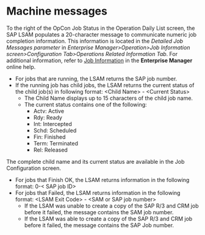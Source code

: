 # Machine messages

To the right of the OpCon Job Status in the Operation Daily List screen, the SAP LSAM populates a 20-character message to communicate numeric job completion information. This information is located in the *Detailed Job Messages parameter* in *Enterprise Manager\>Operation\>Job Information screen\>Configuration Tab\>Operations Related Information Tab*. For additional information, refer to [Job Information](https://help.smatechnologies.com/opcon/core/Files/UI/Enterprise-Manager/Job-Information) in the **Enterprise Manager** online help.

- For jobs that are running, the LSAM returns the SAP job number.
- If the running job has child jobs, the LSAM returns the current status of the child job(s) in following format: <Child Name\> - <Current Status\>
  - The Child Name displays up to 15 characters of the child job name.
  - The current status contains one of the following:
    - Actv: Active
    - Rdy: Ready
    - Int: Intercepted
    - Schd: Scheduled
    - Fin: Finished
    - Term: Terminated
    - Rel: Released

The complete child name and its current status are available in the Job Configuration screen.

- For jobs that Finish OK, the LSAM returns information in the following format: 0-< SAP job ID\>
- For jobs that Failed, the LSAM returns information in the following format: <LSAM Exit Code\> - <SAM or SAP job number\>
  - If the LSAM was unable to create a copy of the SAP R/3 and CRM job before it failed, the message contains the SAM job number.
  - If the LSAM was able to create a copy of the SAP R/3 and CRM job before it failed, the message contains the SAP Job number.
